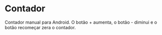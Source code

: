 # Contador
Contador manual para Android. O botão + aumenta, o botão - diminui e o botão recomeçar zera o contador.
